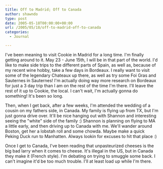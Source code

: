 ```yaml
---
title: Off to Madrid; Off to Canada
author: shawndo
type: post
date: 2005-05-18T00:00:00+00:00
url: /2005/05/18/off-to-madrid-off-to-canada
categories:
  - Journal

---
```

I've been meaning to visit Cookie in Madrid for a long time. I'm finally getting around to it. May 23 - June 15th, I will be in that part of the world. I'd like to make side trips to the different parts of Spain, as well as, because of my recent wine hobby, take a few days in Bordeaux. I really want to visit some of the legendary Chateaux up there, as well as try some Foi Gras and Sauternes in Sauternes! I'm actually doing way more research on Bordeaux for just a 3 day trip than I am on the rest of the time I'm there. I'll leave the rest of it up to Cookie, the local. I can't wait, I'm actually gonna do something! It's been so long.  

Then, when I get back, after a few weeks, I'm attended the wedding of a cousin on my fathers side, in Canada. My family is flying up from TX, but I'm just gonna drive over. It'll be nice hanging out with Shannon and interesting seeing the "white" side of the family :) Shannon is planning on flying to MA a little early, and then driving up to Canada with me. We'll wander around Boston, get her a lobstah roll and some chowda. Maybe make a quick Peking Duck run to Manhatten. Always lookin for excuses to hit that place :)  

Once I get to Canada, I've been reading that unpasteurized cheeses is the big bad larry when it comes to cheese. It's illegal in the US, but in Canada they make it (French style). I'm debating on trying to smuggle some back. I can't imagine it'd be too much trouble. I'll at least load up while I'm there.